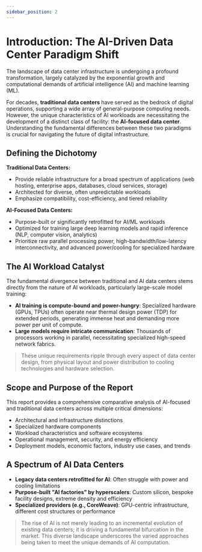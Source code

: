 ```yaml
---
sidebar_position: 2
---
```


# Introduction: The AI-Driven Data Center Paradigm Shift

The landscape of data center infrastructure is undergoing a profound transformation, largely catalyzed by the exponential growth and computational demands of artificial intelligence (AI) and machine learning (ML).

For decades, **traditional data centers** have served as the bedrock of digital operations, supporting a wide array of general-purpose computing needs. However, the unique characteristics of AI workloads are necessitating the development of a distinct class of facility: the **AI-focused data center**. Understanding the fundamental differences between these two paradigms is crucial for navigating the future of digital infrastructure.

## Defining the Dichotomy

**Traditional Data Centers:**
- Provide reliable infrastructure for a broad spectrum of applications (web hosting, enterprise apps, databases, cloud services, storage)
- Architected for diverse, often unpredictable workloads
- Emphasize compatibility, cost-efficiency, and tiered reliability

**AI-Focused Data Centers:**
- Purpose-built or significantly retrofitted for AI/ML workloads
- Optimized for training large deep learning models and rapid inference (NLP, computer vision, analytics)
- Prioritize raw parallel processing power, high-bandwidth/low-latency interconnectivity, and advanced power/cooling for specialized hardware

## The AI Workload Catalyst

The fundamental divergence between traditional and AI data centers stems directly from the nature of AI workloads, particularly large-scale model training:

- **AI training is compute-bound and power-hungry**: Specialized hardware (GPUs, TPUs) often operate near thermal design power (TDP) for extended periods, generating immense heat and demanding more power per unit of compute.
- **Large models require intricate communication**: Thousands of processors working in parallel, necessitating specialized high-speed network fabrics.

> These unique requirements ripple through every aspect of data center design, from physical layout and power distribution to cooling technologies and hardware selection.

## Scope and Purpose of the Report

This report provides a comprehensive comparative analysis of AI-focused and traditional data centers across multiple critical dimensions:
- Architectural and infrastructure distinctions
- Specialized hardware components
- Workload characteristics and software ecosystems
- Operational management, security, and energy efficiency
- Deployment models, economic factors, industry use cases, and trends

## A Spectrum of AI Data Centers

- **Legacy data centers retrofitted for AI**: Often struggle with power and cooling limitations
- **Purpose-built "AI factories" by hyperscalers**: Custom silicon, bespoke facility designs, extreme density and efficiency
- **Specialized providers (e.g., CoreWeave)**: GPU-centric infrastructure, different cost structures or performance

> The rise of AI is not merely leading to an incremental evolution of existing data centers; it is driving a fundamental bifurcation in the market. This diverse landscape underscores the varied approaches being taken to meet the unique demands of AI computation.